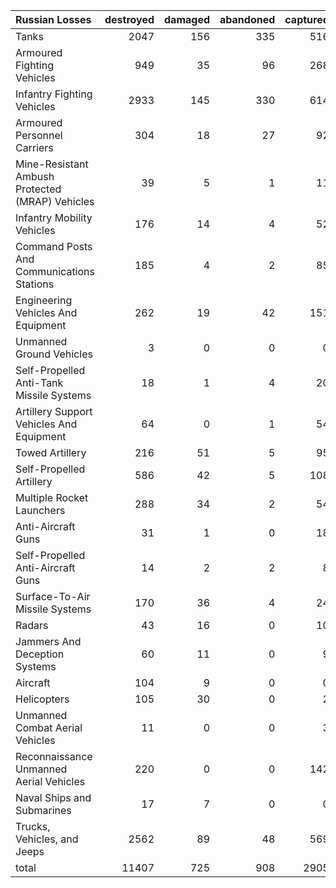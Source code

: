 | Russian Losses                                   |   destroyed |   damaged |   abandoned |   captured |   total |
|:-------------------------------------------------|------------:|----------:|------------:|-----------:|--------:|
| Tanks                                            |        2047 |       156 |         335 |        516 |    3054 |
| Armoured Fighting Vehicles                       |         949 |        35 |          96 |        268 |    1348 |
| Infantry Fighting Vehicles                       |        2933 |       145 |         330 |        614 |    4022 |
| Armoured Personnel Carriers                      |         304 |        18 |          27 |         92 |     441 |
| Mine-Resistant Ambush Protected  (MRAP) Vehicles |          39 |         5 |           1 |         11 |      56 |
| Infantry Mobility Vehicles                       |         176 |        14 |           4 |         52 |     246 |
| Command Posts And Communications Stations        |         185 |         4 |           2 |         85 |     276 |
| Engineering Vehicles And Equipment               |         262 |        19 |          42 |        151 |     474 |
| Unmanned Ground Vehicles                         |           3 |         0 |           0 |          0 |       3 |
| Self-Propelled Anti-Tank Missile Systems         |          18 |         1 |           4 |         20 |      43 |
| Artillery Support Vehicles And Equipment         |          64 |         0 |           1 |         54 |     119 |
| Towed Artillery                                  |         216 |        51 |           5 |         95 |     367 |
| Self-Propelled Artillery                         |         586 |        42 |           5 |        108 |     741 |
| Multiple Rocket Launchers                        |         288 |        34 |           2 |         54 |     378 |
| Anti-Aircraft Guns                               |          31 |         1 |           0 |         18 |      50 |
| Self-Propelled Anti-Aircraft Guns                |          14 |         2 |           2 |          8 |      26 |
| Surface-To-Air Missile Systems                   |         170 |        36 |           4 |         24 |     234 |
| Radars                                           |          43 |        16 |           0 |         10 |      69 |
| Jammers And Deception Systems                    |          60 |        11 |           0 |          9 |      80 |
| Aircraft                                         |         104 |         9 |           0 |          0 |     113 |
| Helicopters                                      |         105 |        30 |           0 |          2 |     137 |
| Unmanned Combat Aerial Vehicles                  |          11 |         0 |           0 |          3 |      14 |
| Reconnaissance Unmanned Aerial Vehicles          |         220 |         0 |           0 |        142 |     362 |
| Naval Ships and Submarines                       |          17 |         7 |           0 |          0 |      24 |
| Trucks, Vehicles, and Jeeps                      |        2562 |        89 |          48 |        569 |    3268 |
| total                                            |       11407 |       725 |         908 |       2905 |   15945 |